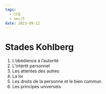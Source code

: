 ```yaml
---
tags:
  - CCQ
  - sec/5
date: 2023-09-12
---
```


# Stades Kohlberg

1. L’obédience à l’autorité
2. L’intérêt personnel
3. Les attentes des autres
4. La loi
5. Les droits de la personne et le bien commun
6. Les principes universels
